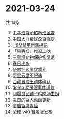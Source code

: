 # 2021-03-24
  共 14条

  <!-- BEGIN -->
  <!-- 最后更新时间:Wed Mar 24 2021 04:22:10 GMT+0000 (Coordinated Universal Time) -->
  1. [电子烟将参照卷烟监管](https://www.zhihu.com/search?q=电子烟)
1. [中国大消费民企百强榜](https://www.zhihu.com/search?q=胡润)
1. [H&M禁用新疆棉花](https://www.zhihu.com/search?q=hm)
1. [「黑寡妇」推迟上映](https://www.zhihu.com/search?q=黑寡妇)
1. [三星堆文物保护修复馆](https://www.zhihu.com/search?q=三星堆)
1. [春日出游](https://www.zhihu.com/search?q=旅游)
1. [马思纯恋情疑曝光](https://www.zhihu.com/search?q=马思纯)
1. [阿里云盘不限速](https://www.zhihu.com/search?q=阿里云盘)
1. [西藏冒险王遗体确认](https://www.zhihu.com/search?q=西藏冒险王)
1. [doinb 就房管事件道歉](https://www.zhihu.com/search?q=doinb)
1. [网爆良品铺子鸡肉肠生蛆](https://www.zhihu.com/search?q=良品铺子)
1. [进击的巨人动画更新](https://www.zhihu.com/search?q=进击的巨人)
1. [廖启智患胃癌](https://www.zhihu.com/search?q=廖启智)
1. [荣耀 v40 轻奢版发布](https://www.zhihu.com/search?q=荣耀)
  <!-- END -->
  